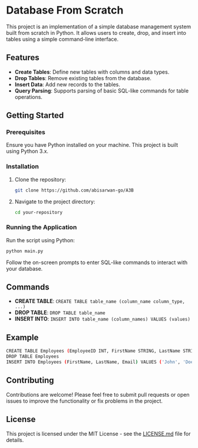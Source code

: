 # Database From Scratch

This project is an implementation of a simple database management system built from scratch in Python. It allows users to create, drop, and insert into tables using a simple command-line interface.

## Features

- **Create Tables**: Define new tables with columns and data types.
- **Drop Tables**: Remove existing tables from the database.
- **Insert Data**: Add new records to the tables.
- **Query Parsing**: Supports parsing of basic SQL-like commands for table operations.

## Getting Started

### Prerequisites

Ensure you have Python installed on your machine. This project is built using Python 3.x.

### Installation

1. Clone the repository:
   ```bash
   git clone https://github.com/abisarwan-go/A3B
   ```
2. Navigate to the project directory:
   ```bash
   cd your-repository
   ```

### Running the Application

Run the script using Python:
```bash
python main.py
```

Follow the on-screen prompts to enter SQL-like commands to interact with your database.

## Commands

- **CREATE TABLE**: `CREATE TABLE table_name (column_name column_type, ...)`
- **DROP TABLE**: `DROP TABLE table_name`
- **INSERT INTO**: `INSERT INTO table_name (column_names) VALUES (values)`

## Example

```bash
CREATE TABLE Employees (EmployeeID INT, FirstName STRING, LastName STRING, Email STRING, Salary FLOAT)
DROP TABLE Employees
INSERT INTO Employees (FirstName, LastName, Email) VALUES ('John', 'Doe', 'john.doe@example.com');
```

## Contributing

Contributions are welcome! Please feel free to submit pull requests or open issues to improve the functionality or fix problems in the project.

## License

This project is licensed under the MIT License - see the [LICENSE.md](LICENSE) file for details.
